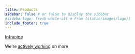 ```yaml
---
title: Products
sidebar: false # or false to display the sidebar
#sidebarlogo: fresh-white-alt # From (static/images/logo/)
include_footer: true
---
```


<a href="/infrapipe">Infrapipe</a>

We're <a href="/whatscoming">actively working</a> on more